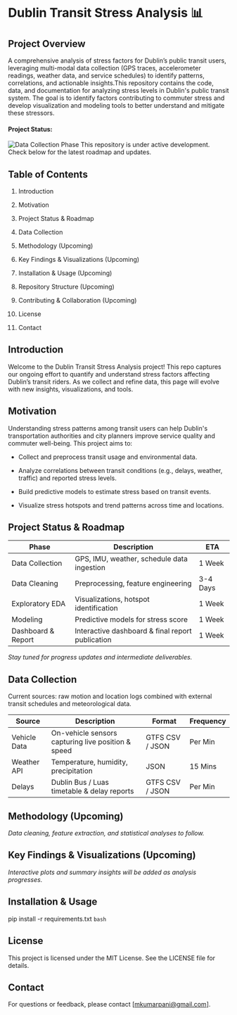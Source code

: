 # Dublin Transit Stress Analysis 📊
## Project Overview
A comprehensive analysis of stress factors for Dublin’s public transit users, leveraging multi-modal data collection (GPS traces, accelerometer readings, weather data, and service schedules) to identify patterns, correlations, and actionable insights.This repository contains the code, data, and documentation for analyzing stress levels in Dublin's public transit system. The goal is to identify factors contributing to commuter stress and develop visualization and modeling tools to better understand and mitigate these stressors.

#### Project Status: 
![Data Collection Phase](https://img.shields.io/badge/status-data%20collection-blue)
This repository is under active development. Check below for the latest roadmap and updates.

## Table of Contents

1. Introduction

2. Motivation 

3. Project Status & Roadmap

4. Data Collection

5. Methodology (Upcoming)

6. Key Findings & Visualizations (Upcoming)

7. Installation & Usage (Upcoming)

8. Repository Structure (Upcoming)

9. Contributing & Collaboration (Upcoming)

10. License

11. Contact

## Introduction

Welcome to the Dublin Transit Stress Analysis project! This repo captures our ongoing effort to quantify and understand stress factors affecting Dublin’s transit riders. As we collect and refine data, this page will evolve with new insights, visualizations, and tools.

## Motivation
Understanding stress patterns among transit users can help Dublin's transportation authorities and city planners improve service quality and commuter well-being. This project aims to:

- Collect and preprocess transit usage and environmental data.

- Analyze correlations between transit conditions (e.g., delays, weather, traffic) and reported stress levels.

- Build predictive models to estimate stress based on transit events.

- Visualize stress hotspots and trend patterns across time and locations.

## Project Status & Roadmap

| Phase              | Description                                       | ETA       |
|--------------------|---------------------------------------------------|-----------|
| Data Collection    | GPS, IMU, weather, schedule data ingestion        | 1 Week    |
| Data Cleaning      | Preprocessing, feature engineering                | 3-4 Days  |
| Exploratory EDA    | Visualizations, hotspot identification            | 1 Week    |
| Modeling           | Predictive models for stress score                | 1 Week    |
| Dashboard & Report | Interactive dashboard & final report publication  | 1 Week    |

*Stay tuned for progress updates and intermediate deliverables.*

## Data Collection

Current sources: raw motion and location logs combined with external transit schedules and meteorological data.

| Source       | Description                                        | Format      | Frequency      |
|--------------|----------------------------------------------------|-------------|----------------|
| Vehicle Data | On-vehicle sensors capturing live position & speed | GTFS CSV / JSON  | Per Min          |
| Weather API  | Temperature, humidity, precipitation               | JSON        | 15 Mins        |
| Delays       | Dublin Bus / Luas timetable & delay reports        | GTFS CSV / JSON | Per Min  |

## Methodology (Upcoming)

*Data cleaning, feature extraction, and statistical analyses to follow.*

## Key Findings & Visualizations (Upcoming)

*Interactive plots and summary insights will be added as analysis progresses.*

## Installation & Usage
pip install -r requirements.txt
```bash```

## License

This project is licensed under the MIT License. See the LICENSE file for details.

## Contact

For questions or feedback, please contact [mkumarpani@gmail.com].

